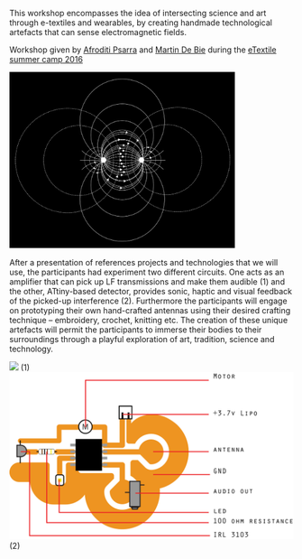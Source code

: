 This workshop encompasses the idea of intersecting science and art through e-textiles and wearables, by creating handmade technological artefacts that can sense electromagnetic fields.

Workshop given by [Afroditi Psarra](http://afroditipsarra.com/) and [Martin De Bie](martindebie.com) during the [eTextile summer camp 2016](http://etextile-summercamp.org/2016/emf/)

<img src=EMFLOW.jpg width=400>

After a  presentation of references projects and technologies that we will use, the participants had experiment two different circuits. 
One acts as an amplifier that can pick up LF transmissions and make them audible (1) and the other, ATtiny-based detector, provides sonic, haptic and visual feedback of the picked-up interference (2). 
Furthermore the participants will engage on prototyping their own hand-crafted antennas using their desired crafting technique – embroidery, crochet, knitting etc. 
The creation of these unique artefacts will permit the participants to immerse their bodies to their surroundings through a playful exploration of art, tradition, science and technology. 

<img src=TransistorSimmpleCircuit/schematic/amplifierEMF.png>
(1)

<img src=tinyEMF/schematics/atTinyEMF.png>
(2)